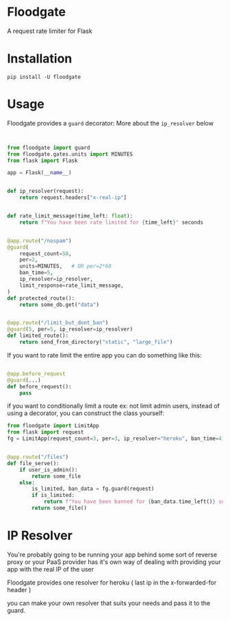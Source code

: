 # Floodgate

A request rate limiter for Flask

# Installation

```
pip install -U floodgate
```

# Usage

Floodgate provides a `guard` decorator:
More about the `ip_resolver` below

```python


from floodgate import guard
from floodgate.gates.units import MINUTES
from flask import Flask

app = Flask(__name__)


def ip_resolver(request):
    return request.headers["x-real-ip"]


def rate_limit_message(time_left: float):
    return f"You have been rate limited for {time_left}" seconds


@app.route("/nospam")
@guard(
    request_count=50,
    per=2,
    units=MINUTES,   # OR per=2*60
    ban_time=5,
    ip_resolver=ip_resolver,
    limit_response=rate_limit_message,
)
def protected_route():
    return some_db.get("data")


@app.route("/limit_but_dont_ban")
@guard(5, per=5, ip_resolver=ip_resolver)
def limited_route():
    return send_from_directory("static", "large_file")


```

If you want to rate limit the entire app you can do something like this:

```python

@app.before_request
@guard(...)
def before_request():
    pass

```

if you want to conditionally limit a route ex: not limit admin users, instead of using a decorator, you can construct the class yourself:

```python
from floodgate import LimitApp
from flask import request
fg = LimitApp(request_count=3, per=3, ip_resolver="heroku", ban_time=4)


@app.route("/files")
def file_serve():
    if user_is_admin():
        return some_file
    else:
        is_limited, ban_data = fg.guard(request)
        if is_limited:
            return f"You have been banned for {ban_data.time_left()} seconds"
        return some_file()
```

# IP Resolver

You're probably going to be running your app behind some sort of reverse proxy
or your PaaS provider has it's own way of dealing with providing your app with the real IP of the user

Floodgate provides one resolver for heroku ( last ip in the x-forwarded-for header )

you can make your own resolver that suits your needs and pass it to the guard.
